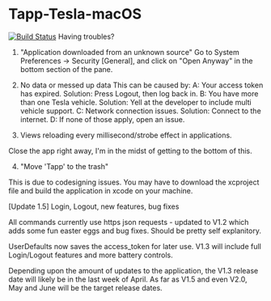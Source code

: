 # Tapp-Tesla-macOS
[![Build Status](https://travis-ci.org/HudsonGraeme/Tapp-Tesla-macOS.svg?branch=master)](https://travis-ci.org/HudsonGraeme/Tapp-Tesla-macOS)
Having troubles?

1. "Application downloaded from an unknown source"
Go to System Preferences -> Security [General], and click on "Open Anyway" in the bottom section of the pane.

2. No data or messed up data
  This can be caused by: 
    A: Your access token has expired. Solution: Press Logout, then log back in.
    B: You have more than one Tesla vehicle. Solution: Yell at the developer to include multi vehicle support.
    C: Network connection issues. Solution: Connect to the internet.
    D: If none of those apply, open an issue.

3. Views reloading every millisecond/strobe effect in applications.

  Close the app right away, I'm in the midst of getting to the bottom of this.

4. "Move 'Tapp' to the trash"

This is due to codesigning issues. You may have to download the xcproject file and build the application in xcode on your machine. 

[Update 1.5]
Login, Logout, new features, bug fixes


All commands currently use https json requests - updated to V1.2 which adds some fun easter eggs and bug fixes. Should be pretty self explanitory.

UserDefaults now saves the access_token for later use. V1.3 will include full Login/Logout features and more battery controls.

Depending upon the amount of updates to the application, the V1.3 release date will likely be in the last week of April. As far as V1.5 and even V2.0, May and June will be the target release dates.
